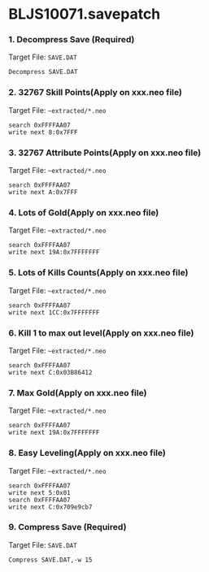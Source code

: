 # BLJS10071.savepatch

### 1. Decompress Save (Required)

Target File: `SAVE.DAT`

```
Decompress SAVE.DAT
```

### 2. 32767 Skill Points(Apply on xxx.neo file)

Target File: `~extracted/*.neo`

```
search 0xFFFFAA07
write next 8:0x7FFF
```

### 3. 32767 Attribute Points(Apply on xxx.neo file)

Target File: `~extracted/*.neo`

```
search 0xFFFFAA07
write next A:0x7FFF
```

### 4. Lots of Gold(Apply on xxx.neo file)

Target File: `~extracted/*.neo`

```
search 0xFFFFAA07
write next 19A:0x7FFFFFFF
```

### 5. Lots of Kills Counts(Apply on xxx.neo file)

Target File: `~extracted/*.neo`

```
search 0xFFFFAA07
write next 1CC:0x7FFFFFFF
```

### 6. Kill 1 to max out level(Apply on xxx.neo file)

Target File: `~extracted/*.neo`

```
search 0xFFFFAA07
write next C:0x03B86412
```

### 7. Max Gold(Apply on xxx.neo file)

Target File: `~extracted/*.neo`

```
search 0xFFFFAA07
write next 19A:0x7FFFFFFF
```

### 8. Easy Leveling(Apply on xxx.neo file)

Target File: `~extracted/*.neo`

```
search 0xFFFFAA07
write next 5:0x01
search 0xFFFFAA07
write next C:0x709e9cb7
```

### 9. Compress Save (Required)

Target File: `SAVE.DAT`

```
Compress SAVE.DAT,-w 15
```

